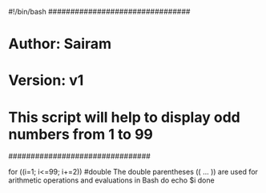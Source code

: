 #!/bin/bash
################################
# Author: Sairam
# Version: v1
#
#
#
# This script will help to display odd numbers from 1 to 99
################################


for ((i=1; i<=99; i+=2)) #double The double parentheses (( ... )) are used for arithmetic operations and evaluations in Bash
do
    echo $i
done
